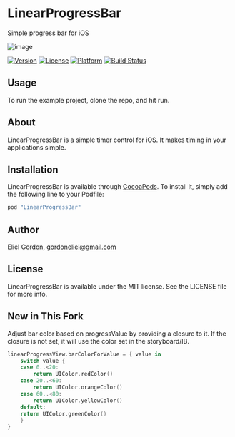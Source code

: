 # LinearProgressBar
Simple progress bar for iOS

![image](https://github.com/gordoneliel/LinearProgressBar/blob/develop/Promotional_images/Hero3.png)
<!--[![CI Status](http://img.shields.io/travis/gordoneliel/LinearProgressBar.svg?style=flat)](https://travis-ci.org/gordoneliel/LinearProgressBar)-->
[![Version](https://img.shields.io/cocoapods/v/LinearProgressBar.svg?style=flat)](http://cocoapods.org/pods/LinearProgressBar)
[![License](https://img.shields.io/cocoapods/l/LinearProgressBar.svg?style=flat)](http://cocoapods.org/pods/LinearProgressBar)
[![Platform](https://img.shields.io/cocoapods/p/LinearProgressBar.svg?style=flat)](http://cocoapods.org/pods/LinearProgressBar)
[![Build Status](https://travis-ci.org/gordoneliel/LinearProgressBar.svg?branch=master)](https://travis-ci.org/gordoneliel/LinearProgressBar)

## Usage

To run the example project, clone the repo, and hit run.

## About

LinearProgressBar is a simple timer control for iOS. It makes timing in your applications simple.

## Installation

LinearProgressBar is available through [CocoaPods](http://cocoapods.org). To install
it, simply add the following line to your Podfile:

```ruby
pod "LinearProgressBar"
```

## Author

Eliel Gordon, gordoneliel@gmail.com

## License

LinearProgressBar is available under the MIT license. See the LICENSE file for more info.

## New in This Fork
Adjust bar color based on progressValue by providing a closure to it. If the closure is not set, it will use the color set in the storyboard/IB.

```swift
linearProgressView.barColorForValue = { value in
	switch value {
	case 0..<20:
		return UIColor.redColor()
	case 20..<60:
		return UIColor.orangeColor()
	case 60..<80:
		return UIColor.yellowColor()
	default:
	return UIColor.greenColor()
	}
}

```

